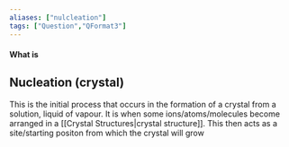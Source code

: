 ```yaml
---
aliases: ["nulcleation"]
tags: ["Question","QFormat3"]
---
```


#### What is
## Nucleation (crystal)
This is the initial process that occurs in the formation of a crystal from a solution, liquid of vapour. It is when some ions/atoms/molecules become arranged in a [[Crystal Structures|crystal structure]]. This then acts as a site/starting positon from which the crystal will grow